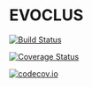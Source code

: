 # EVOCLUS

[![Build Status](https://travis-ci.org/matago/EVOCLUS.jl.svg?branch=master)](https://travis-ci.org/matago/EVOCLUS.jl)

[![Coverage Status](https://coveralls.io/repos/matago/EVOCLUS.jl/badge.svg?branch=master&service=github)](https://coveralls.io/github/matago/EVOCLUS.jl?branch=master)

[![codecov.io](http://codecov.io/github/matago/EVOCLUS.jl/coverage.svg?branch=master)](http://codecov.io/github/matago/EVOCLUS.jl?branch=master)
